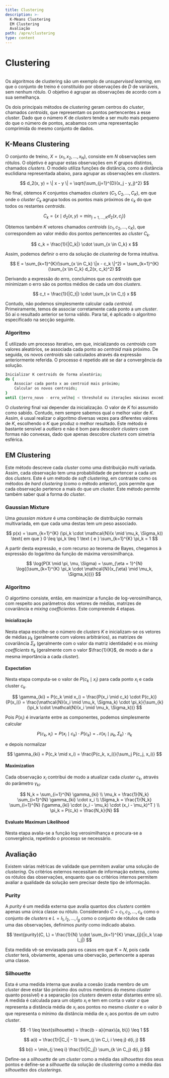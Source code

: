 ```yaml
---
title: Clustering
description: >-
  K-Means Clustering
  EM Clustering
  Avaliação
path: /apre/clustering
type: content
---
```


# Clustering

```toc

```

Os algoritmos de clustering são um exemplo de _unsupervised learning_, em que o
conjunto de treino é constituído por observações de $D$ de variáveis, sem
nenhum rótulo. O objetivo é agrupar as observações de acordo com a sua
semelhança.

Os dois principais métodos de _clustering_ geram centros do _cluster_, chamados
_centroids_, que representam os pontos pertencentes a esse _cluster_. Dado que
o número $K$ de _clusters_ tende a ser muito mais pequeno do que o número de
pontos, acabamos com uma representação comprimida do mesmo conjunto de dados.

## K-Means Clustering

O conjunto de treino, $X = (x_1, x_2, ..., x_N)$, consiste em $N$ observações
sem rótulos. O objetivo é agrupar estas observações em $K$ grupos distintos,
chamados _clusters_. O modelo utiliza funções de distância, como a distância
euclidiana representada abaixo, para agrupar as observações em _clusters_.

$$
d_2(x, y) = \| x - y \| = \sqrt{\sum_{j=1}^{D}(x_j - y_j)^2}
$$

No final, obtemos $K$ conjuntos chamados _clusters_ $(C_1, C_2, ..., C_K)$, em
que onde o _cluster_ $C_k$ agrupa todos os pontos mais próximos de $c_k$ do que
todos os restantes _centroids_.

$$
C_k = \{x \mid d_2(x, y) = \min_{j=1,...,K} d_2(x, c_j)\}
$$

Obtemos também $K$ vetores chamados _centroids_ $(c_1, c_2, ..., c_K)$, que
correspondem ao valor médio dos pontos pertencentes ao _cluster_ $C_k$.

$$
c_k = \frac{1}{|C_k|} \cdot \sum_{x \in C_k} x
$$

Assim, podemos definir o erro da solução de _clustering_ de forma intuitiva.

$$
E = \sum_{k=1}^{K}(\sum_{x \in C_k} \|x - c_k \|^2) = \sum_{k=1}^{K}(\sum_{x \in C_k} d_2(x, c_k)^2)
$$

Derivando a expressão do erro, concluímos que os _centroids_ que minimizam o
erro são os pontos médios de cada um dos _clusters_.

$$
c_t = \frac{1}{|C_t|} \cdot \sum_{x \in C_t} x
$$

Contudo, não podemos simplesmente calcular cada _centroid_. Primeiramente,
temos de associar corretamente cada ponto a um _cluster_. Só aí o resultado
anterior se torna válido. Para tal, é aplicado o algoritmo especificado na
secção seguinte.

### Algoritmo

É utilizado um processo iterativo, em que, inicializando os _centroids_
com valores aleatórios, se associada cada ponto ao _centroid_ mais próximo. De
seguida, os novos _centroids_ são calculados através da expressão anteriormente
referida. O processo é repetido até se dar a convergência da solução.

```bash
Inicializar K centroids de forma aleatória;
do {
	Associar cada ponto x ao centroid mais próximo;
	Calcular os novos centroids;
}
until (|erro_novo - erro_velho| < threshold ou iterações máximas excedidas)
```

O _clustering_ final vai depender da inicialização. O valor de $K$ foi assumido
como sabido. Contudo, nem sempre sabemos qual o melhor valor de $K$. Assim, é
usual realizar o algoritmo diversas vezes para diferentes valores de $K$,
escolhendo o $K$ que produz o melhor resultado. Este método é bastante sensível
a _outliers_ e não é bom para descobrir _clusters_ com formas não convexas,
dado que apenas descobre _clusters_ com simetria esférica.

## EM Clustering

Este método descreve cada _cluster_ como uma distribuição multi variada.
Assim, cada observação tem uma probabilidade de pertencer a cada um dos
_clusters_. Este é um método de _soft clustering_, em contraste como os
métodos de _hard clustering_ (como o método anterior), pois permite que cada
observação pertence a mais do que um _cluster._ Este método permite também
saber qual a forma do _cluster_.

### Gaussian Mixture

Uma _gaussian mixture_ é uma combinação de distribuição normais multivariada,
em que cada uma destas tem um peso associado.

$$
p(x) = \sum_{k=1}^{K} (\pi_k \cdot \mathcal{N}(x \mid \mu_k, \Sigma_k)) \text{ em que } 0 \leq \pi_k \leq 1 \text { e } \sum_{k=1}^{K} \pi_k = 1
$$

A partir desta expressão, e com recurso ao teorema de Bayes, chegamos à
expressão do logaritmo da função de máxima verosimilhança.

$$
\log{P(X \mid \pi, \mu, \Sigma) = \sum_{\eta = 1}^{N} \log{(\sum_{k=1}^{K} \pi_k \cdot \mathcal{N}(x_{\eta} \mid \mu_k, \Sigma_k))}}
$$

### Algoritmo

O algortimo consiste, então, em maximizar a função de log-verosimilhança, com
respeito aos parâmetros dos vetores de médias, matrizes de covariância e
_mixing coefficientes_. Este compreende 4 etapas.

#### Inicialização

Nesta etapa escolhe-se o número de _clusters_ $K$ e inicializam-se os vetores
de médias $\mu_k$ (geralmente com valores arbitrários), as matrizes de
covariância $\Sigma_k$ (geralmente com o valor da matriz identidade) e os
_mixing coefficients_ $\pi_k$ (geralmente com o valor $\frac{1}{K}$, de modo a
dar a mesma importância a cada _cluster_).

#### Expectation

Nesta etapa computa-se o valor de $P(c_k \mid x_i)$ para cada ponto $x_i$ e
cada cluster $c_k$.

$$
\gamma_{ki} = P(c_k \mid x_i) = \frac{P(x_i \mid c_k) \cdot P(c_k)}{P(x_i)} = \frac{\mathcal{N}(x_i \mid \mu_k, \Sigma_k) \cdot \pi_k}{\sum_{k} (\pi_k \cdot \mathcal{N}(x_i \mid \mu_k, \Sigma_k))}
$$

Pois $P(x_i)$ é invariante entre as componentes, podemos simplesmente calcular

$$
P(c_k, x_i) = P(x_i \mid c_k) \cdot P(c_k) = \mathcal{N}(x_i \mid \mu_k, \Sigma_k) \cdot \pi_k
$$

e depois normalizar

$$
\gamma_{ki} = P(c_k \mid x_i) = \frac{P(c_k, x_i)}{\sum_j P(c_j, x_i)}
$$

#### Maximization

Cada observação $x_i$ contribui de modo a atualizar cada _cluster_ $c_k$,
através do parâmetro $\gamma_{ki}$.

$$
N_k = \sum_{i=1}^{N} \gamma_{ki} \\
\mu_k = \frac{1}{N_k} \sum_{i=1}^{N} \gamma_{ki} \cdot x_i \\
\Sigma_k = \frac{1}{N_k} \sum_{i=1}^{N} (\gamma_{ki} \cdot (x_i - \mu_k) \cdot (x_i - \mu_k)^T ) \\
\pi_k = P(c_k) = \frac{N_k}{N}
$$

#### Evaluate Maximum Likelihood

Nesta etapa avalia-se a função log verosimilhança e procura-se a convergência,
repetindo o processo se necessário.

## Avaliação

Existem várias métricas de validade que permitem avaliar uma solução de
_clustering_. Os critérios externos necessitam de informação externa, como os
rótulos das observações, enquanto que os critérios internos permitem avaliar a
qualidade da solução sem precisar deste tipo de informação.

### Purity

A _purity_ é um medida externa que avalia quantos dos _clusters_ contém apenas
uma única classe ou rótulo. Considerando $C = {c_1, c_2, ..., c_k}$ como o
conjunto de _clusters_ e $L = {l_1, l_2, ..., l_g}$ como o conjunto de rótulos
de cada uma das observações, definimos _purity_ como indicado abaixo.

$$
\text{purity}(C, L) = \frac{1}{N} \cdot \sum_{k=1}^{K} \max_{j}(|c_k \cap l_j|)
$$

Esta medida vê-se enviasada para os casos em que $K = N$, pois cada _cluster_
terá, obviamente, apenas uma obervação, pertencente a apenas uma classe.

### Silhouette

Esta é uma medida interna que avalia a coesão (cada membro de um _cluster_ deve
estar tão próximo dos outros membros do mesmo _cluster_ quanto possível) e a
separação (os _clusters_ devem estar distantes entre si). A medida é calculada
para um objeto $x_i$ e tem em conta o valor $a$ que representa a distância
média de $x_i$ aos pontos no mesmo _cluster_ e o valor $b$ que representa o
mínimo da distância média de $x_i$ aos pontos de um outro _cluster_.

$$
-1 \leq \text{silhouette} = \frac{b - a}{max\{a, b\}} \leq 1
$$

$$
a(i) = \frac{1}{|C_i| - 1} \sum_{j \in C_i, i \neq j} d(i, j)
$$

$$
b(i) = \min_{j \neq i} \frac{1}{|C_j|} \sum_{k \in C_j} d(i, j)
$$

Define-se a _silhouette_ de um _cluster_ como a média das _silhouettes_ dos
seus pontos e define-se a _silhouette_ da solução de _clustering_ como a média
das _silhouettes_ dos _clusterings_.

